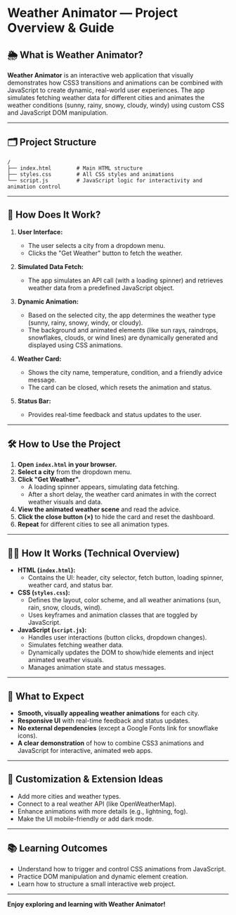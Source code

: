 # Weather Animator — Project Overview & Guide

## 🌦️ What is Weather Animator?

**Weather Animator** is an interactive web application that visually demonstrates how CSS3 transitions and animations can be combined with JavaScript to create dynamic, real-world user experiences. The app simulates fetching weather data for different cities and animates the weather conditions (sunny, rainy, snowy, cloudy, windy) using custom CSS and JavaScript DOM manipulation.

---

## 🗂️ Project Structure

```
/
├── index.html        # Main HTML structure
├── styles.css        # All CSS styles and animations
└── script.js         # JavaScript logic for interactivity and animation control
```

---

## 🚀 How Does It Work?

1. **User Interface:**
   - The user selects a city from a dropdown menu.
   - Clicks the "Get Weather" button to fetch the weather.

2. **Simulated Data Fetch:**
   - The app simulates an API call (with a loading spinner) and retrieves weather data from a predefined JavaScript object.

3. **Dynamic Animation:**
   - Based on the selected city, the app determines the weather type (sunny, rainy, snowy, windy, or cloudy).
   - The background and animated elements (like sun rays, raindrops, snowflakes, clouds, or wind lines) are dynamically generated and displayed using CSS animations.

4. **Weather Card:**
   - Shows the city name, temperature, condition, and a friendly advice message.
   - The card can be closed, which resets the animation and status.

5. **Status Bar:**
   - Provides real-time feedback and status updates to the user.

---

## 🛠️ How to Use the Project

1. **Open `index.html` in your browser.**
2. **Select a city** from the dropdown menu.
3. **Click "Get Weather".**
   - A loading spinner appears, simulating data fetching.
   - After a short delay, the weather card animates in with the correct weather visuals and data.
4. **View the animated weather scene** and read the advice.
5. **Click the close button (×)** to hide the card and reset the dashboard.
6. **Repeat** for different cities to see all animation types.

---

## 🧑‍💻 How It Works (Technical Overview)

- **HTML (`index.html`):**
  - Contains the UI: header, city selector, fetch button, loading spinner, weather card, and status bar.
- **CSS (`styles.css`):**
  - Defines the layout, color scheme, and all weather animations (sun, rain, snow, clouds, wind).
  - Uses keyframes and animation classes that are toggled by JavaScript.
- **JavaScript (`script.js`):**
  - Handles user interactions (button clicks, dropdown changes).
  - Simulates fetching weather data.
  - Dynamically updates the DOM to show/hide elements and inject animated weather visuals.
  - Manages animation state and status messages.

---

## 🎨 What to Expect

- **Smooth, visually appealing weather animations** for each city.
- **Responsive UI** with real-time feedback and status updates.
- **No external dependencies** (except a Google Fonts link for snowflake icons).
- **A clear demonstration** of how to combine CSS3 animations and JavaScript for interactive, animated web apps.

---

## 📝 Customization & Extension Ideas

- Add more cities and weather types.
- Connect to a real weather API (like OpenWeatherMap).
- Enhance animations with more details (e.g., lightning, fog).
- Make the UI mobile-friendly or add dark mode.

---

## 📚 Learning Outcomes

- Understand how to trigger and control CSS animations from JavaScript.
- Practice DOM manipulation and dynamic element creation.
- Learn how to structure a small interactive web project.

---

**Enjoy exploring and learning with Weather Animator!**